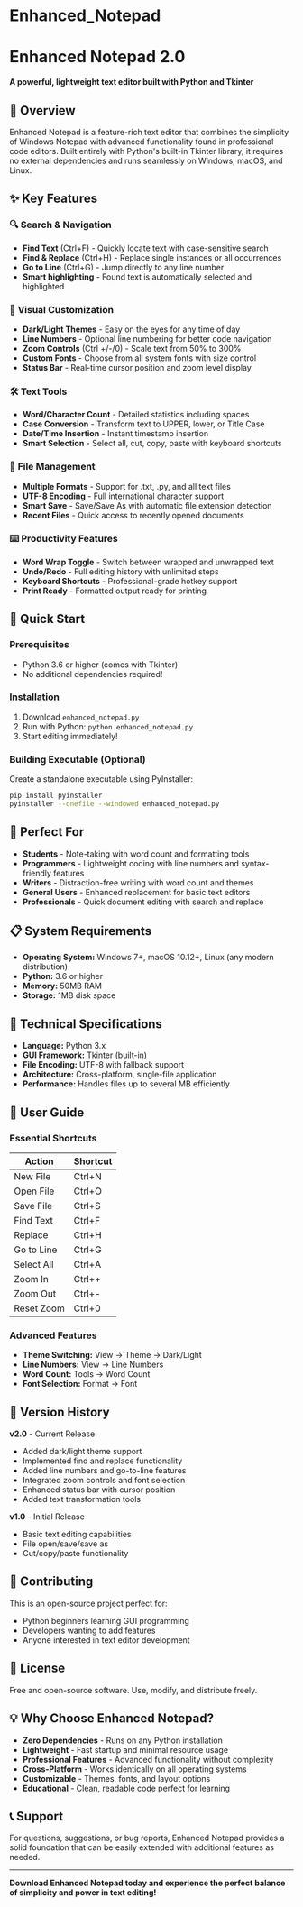 # Enhanced_Notepad
# Enhanced Notepad 2.0

**A powerful, lightweight text editor built with Python and Tkinter**

## 📝 Overview

Enhanced Notepad is a feature-rich text editor that combines the simplicity of Windows Notepad with advanced functionality found in professional code editors. Built entirely with Python's built-in Tkinter library, it requires no external dependencies and runs seamlessly on Windows, macOS, and Linux.

## ✨ Key Features

### 🔍 **Search & Navigation**
- **Find Text** (Ctrl+F) - Quickly locate text with case-sensitive search
- **Find & Replace** (Ctrl+H) - Replace single instances or all occurrences
- **Go to Line** (Ctrl+G) - Jump directly to any line number
- **Smart highlighting** - Found text is automatically selected and highlighted

### 🎨 **Visual Customization**
- **Dark/Light Themes** - Easy on the eyes for any time of day
- **Line Numbers** - Optional line numbering for better code navigation
- **Zoom Controls** (Ctrl +/-/0) - Scale text from 50% to 300%
- **Custom Fonts** - Choose from all system fonts with size control
- **Status Bar** - Real-time cursor position and zoom level display

### 🛠️ **Text Tools**
- **Word/Character Count** - Detailed statistics including spaces
- **Case Conversion** - Transform text to UPPER, lower, or Title Case
- **Date/Time Insertion** - Instant timestamp insertion
- **Smart Selection** - Select all, cut, copy, paste with keyboard shortcuts

### 📁 **File Management**
- **Multiple Formats** - Support for .txt, .py, and all text files
- **UTF-8 Encoding** - Full international character support
- **Smart Save** - Save/Save As with automatic file extension detection
- **Recent Files** - Quick access to recently opened documents

### ⌨️ **Productivity Features**
- **Word Wrap Toggle** - Switch between wrapped and unwrapped text
- **Undo/Redo** - Full editing history with unlimited steps
- **Keyboard Shortcuts** - Professional-grade hotkey support
- **Print Ready** - Formatted output ready for printing

## 🚀 Quick Start

### Prerequisites
- Python 3.6 or higher (comes with Tkinter)
- No additional dependencies required!

### Installation
1. Download `enhanced_notepad.py`
2. Run with Python: `python enhanced_notepad.py`
3. Start editing immediately!

### Building Executable (Optional)
Create a standalone executable using PyInstaller:
```bash
pip install pyinstaller
pyinstaller --onefile --windowed enhanced_notepad.py
```

## 🎯 Perfect For

- **Students** - Note-taking with word count and formatting tools
- **Programmers** - Lightweight coding with line numbers and syntax-friendly features
- **Writers** - Distraction-free writing with word count and themes
- **General Users** - Enhanced replacement for basic text editors
- **Professionals** - Quick document editing with search and replace

## 📋 System Requirements

- **Operating System:** Windows 7+, macOS 10.12+, Linux (any modern distribution)
- **Python:** 3.6 or higher
- **Memory:** 50MB RAM
- **Storage:** 1MB disk space

## 🔧 Technical Specifications

- **Language:** Python 3.x
- **GUI Framework:** Tkinter (built-in)
- **File Encoding:** UTF-8 with fallback support
- **Architecture:** Cross-platform, single-file application
- **Performance:** Handles files up to several MB efficiently

## 📖 User Guide

### Essential Shortcuts
| Action | Shortcut |
|--------|----------|
| New File | Ctrl+N |
| Open File | Ctrl+O |
| Save File | Ctrl+S |
| Find Text | Ctrl+F |
| Replace | Ctrl+H |
| Go to Line | Ctrl+G |
| Select All | Ctrl+A |
| Zoom In | Ctrl++ |
| Zoom Out | Ctrl+- |
| Reset Zoom | Ctrl+0 |

### Advanced Features
- **Theme Switching:** View → Theme → Dark/Light
- **Line Numbers:** View → Line Numbers
- **Word Count:** Tools → Word Count
- **Font Selection:** Format → Font

## 🔄 Version History

**v2.0** - Current Release
- Added dark/light theme support
- Implemented find and replace functionality
- Added line numbers and go-to-line features
- Integrated zoom controls and font selection
- Enhanced status bar with cursor position
- Added text transformation tools

**v1.0** - Initial Release
- Basic text editing capabilities
- File open/save/save as
- Cut/copy/paste functionality

## 🤝 Contributing

This is an open-source project perfect for:
- Python beginners learning GUI programming
- Developers wanting to add features
- Anyone interested in text editor development

## 📄 License

Free and open-source software. Use, modify, and distribute freely.

## 💡 Why Choose Enhanced Notepad?

- **Zero Dependencies** - Runs on any Python installation
- **Lightweight** - Fast startup and minimal resource usage
- **Professional Features** - Advanced functionality without complexity
- **Cross-Platform** - Works identically on all operating systems
- **Customizable** - Themes, fonts, and layout options
- **Educational** - Clean, readable code perfect for learning

## 📞 Support

For questions, suggestions, or bug reports, Enhanced Notepad provides a solid foundation that can be easily extended with additional features as needed.

---

**Download Enhanced Notepad today and experience the perfect balance of simplicity and power in text editing!**
